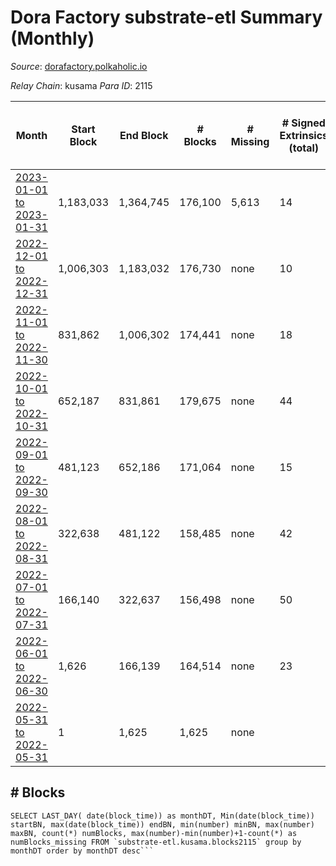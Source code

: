 # Dora Factory substrate-etl Summary (Monthly)

_Source_: [dorafactory.polkaholic.io](https://dorafactory.polkaholic.io)

*Relay Chain*: kusama
*Para ID*: 2115



| Month | Start Block | End Block | # Blocks | # Missing | # Signed Extrinsics (total) | # Active Accounts (avg) | # Addresses with Balances (max) | Issues |
| ----- | ----------- | --------- | -------- | --------- | --------------------------- | ----------------------- | ------------------------------- | ------ |
| [2023-01-01 to 2023-01-31](/substrate-etl/kusama/2115-dorafactory/2023-01-31.md) | 1,183,033 | 1,364,745 | 176,100 | 5,613 | 14 |  | 372 | - | 
| [2022-12-01 to 2022-12-31](/substrate-etl/kusama/2115-dorafactory/2022-12-31.md) | 1,006,303 | 1,183,032 | 176,730 | none | 10 |  | 373 | - | 
| [2022-11-01 to 2022-11-30](/substrate-etl/kusama/2115-dorafactory/2022-11-30.md) | 831,862 | 1,006,302 | 174,441 | none | 18 |  | 373 | - | 
| [2022-10-01 to 2022-10-31](/substrate-etl/kusama/2115-dorafactory/2022-10-31.md) | 652,187 | 831,861 | 179,675 | none | 44 | 1 | 373 | - | 
| [2022-09-01 to 2022-09-30](/substrate-etl/kusama/2115-dorafactory/2022-09-30.md) | 481,123 | 652,186 | 171,064 | none | 15 |  | 371 | - | 
| [2022-08-01 to 2022-08-31](/substrate-etl/kusama/2115-dorafactory/2022-08-31.md) | 322,638 | 481,122 | 158,485 | none | 42 | 1 | 371 | - | 
| [2022-07-01 to 2022-07-31](/substrate-etl/kusama/2115-dorafactory/2022-07-31.md) | 166,140 | 322,637 | 156,498 | none | 50 | 1 | 370 | - | 
| [2022-06-01 to 2022-06-30](/substrate-etl/kusama/2115-dorafactory/2022-06-30.md) | 1,626 | 166,139 | 164,514 | none | 23 |  | 370 | - | 
| [2022-05-31 to 2022-05-31](/substrate-etl/kusama/2115-dorafactory/2022-05-31.md) | 1 | 1,625 | 1,625 | none |  |  | 4 | - | 

## # Blocks
```
SELECT LAST_DAY( date(block_time)) as monthDT, Min(date(block_time)) startBN, max(date(block_time)) endBN, min(number) minBN, max(number) maxBN, count(*) numBlocks, max(number)-min(number)+1-count(*) as numBlocks_missing FROM `substrate-etl.kusama.blocks2115` group by monthDT order by monthDT desc```

